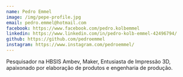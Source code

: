 ```yaml
---
name: Pedro Emmel
image: /img/pepe-profile.jpg
email: pedro.emmel@hotmail.com
facebook: https://www.facebook.com/pedro.kolbemmel
linkedin: https://www.linkedin.com/in/pedro-kolb-emmel-42496794/
github: https://github.com/pedroemmel
instagram: https://www.instagram.com/pedroemmel/
---
```

Pesquisador na HBSIS Ambev, Maker, Entusiasta de Impressão 3D, apaixonado por elaboração de produtos e engenharia de produção.